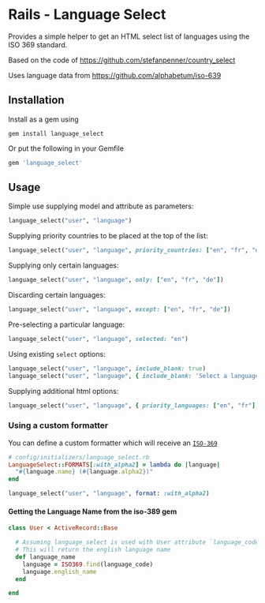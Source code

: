 # Rails - Language Select

Provides a simple helper to get an HTML select list of languages using the ISO 369 standard.

Based on the code of https://github.com/stefanpenner/country_select

Uses language data from https://github.com/alphabetum/iso-639

## Installation

Install as a gem using

```shell
gem install language_select
```
Or put the following in your Gemfile

```ruby
gem 'language_select'
```

## Usage

Simple use supplying model and attribute as parameters:

```ruby
language_select("user", "language")
```

Supplying priority countries to be placed at the top of the list:

```ruby
language_select("user", "language", priority_countries: ["en", "fr", "de"])
```

Supplying only certain languages:

```ruby
language_select("user", "language", only: ["en", "fr", "de"])
```

Discarding certain languages:

```ruby
language_select("user", "language", except: ["en", "fr", "de"])
```

Pre-selecting a particular language:

```ruby
language_select("user", "language", selected: "en")
```

Using existing `select` options:
```ruby
language_select("user", "language", include_blank: true)
language_select("user", "language", { include_blank: 'Select a language' }, { class: 'language-select-box' })
```

Supplying additional html options:

```ruby
language_select("user", "language", { priority_languages: ["en", "fr"], selected: "en" }, { class: 'form-control', data: { attribute: "value" } })
```

### Using a custom formatter

You can define a custom formatter which will receive an
[`ISO-369`](https://github.com/alphabetum/iso-639/blob/master/lib/iso-639.rb)
```ruby
# config/initializers/language_select.rb
LanguageSelect::FORMATS[:with_alpha2] = lambda do |language|
  "#{language.name} (#{language.alpha2})"
end
```

```ruby
language_select("user", "language", format: :with_alpha2)
```

#### Getting the Language Name from the iso-389 gem

```ruby
class User < ActiveRecord::Base

  # Assuming language_select is used with User attribute `language_code`
  # This will return the english language name
  def language_name
    language = ISO369.find(language_code)
    language.english_name
  end

end
```

